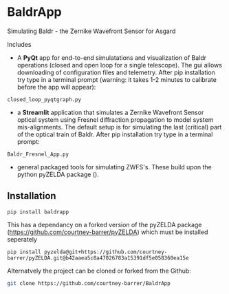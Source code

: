 # BaldrApp

Simulating Baldr - the Zernike Wavefront Sensor for Asgard

Includes 
- A  **PyQt** app for end-to-end simulatations and visualization of  Baldr operations (closed and open loop for a single telescope). The gui allows downloading of configuration files and telemetry. After pip installation try type in a terminal prompt (warning: it takes 1-2 minutes to calibrate before the app will appear):
```
closed_loop_pyqtgraph.py
```                                                
- a **Streamlit** application that simulates a Zernike Wavefront Sensor optical system using Fresnel diffraction propagation to model system mis-alignments. The default setup is for simulating the last (critical) part of the optical train of Baldr. After pip installation try type in a terminal prompt: 
```
Baldr_Fresnel_App.py
```
- general packaged tools for simulating ZWFS's. These build upon the python pyZELDA package ().


## Installation
```
pip install baldrapp
```
This has a dependancy on a forked version of the pyZELDA package (https://github.com/courtney-barrer/pyZELDA) which must be installed seperately
```
pip install pyzelda@git+https://github.com/courtney-barrer/pyZELDA.git@b42aaea5c8a47026783a15391df5e058360ea15e
```    
Alternatvely the project can be cloned or forked from the Github:
```bash
git clone https://github.com/courtney-barrer/BaldrApp
```


